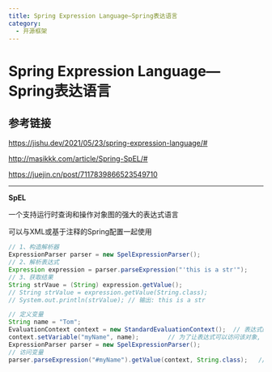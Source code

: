 ```yaml
---
title: Spring Expression Language—Spring表达语言
category:
  - 开源框架
---
```




# Spring Expression Language—Spring表达语言

## 参考链接

<https://jishu.dev/2021/05/23/spring-expression-language/#>

<http://masikkk.com/article/Spring-SpEL/#>

<https://juejin.cn/post/7117839866523549710>

---

**SpEL**

一个支持运行时查询和操作对象图的强大的表达式语言

可以与XML或基于注释的Spring配置一起使用



```java
// 1、构造解析器
ExpressionParser parser = new SpelExpressionParser();
// 2、解析表达式
Expression expression = parser.parseExpression("'this is a str'");
// 3、获取结果
String strVaue = (String) expression.getValue();
// String strValue = expression.getValue(String.class);
// System.out.println(strValue); // 输出: this is a str
```



```java
// 定义变量
String name = "Tom";
EvaluationContext context = new StandardEvaluationContext();  // 表达式的上下文,
context.setVariable("myName", name);        // 为了让表达式可以访问该对象, 先把对象放到上下文中
ExpressionParser parser = new SpelExpressionParser();
// 访问变量
parser.parseExpression("#myName").getValue(context, String.class);   // Tom , 使用变量
```

